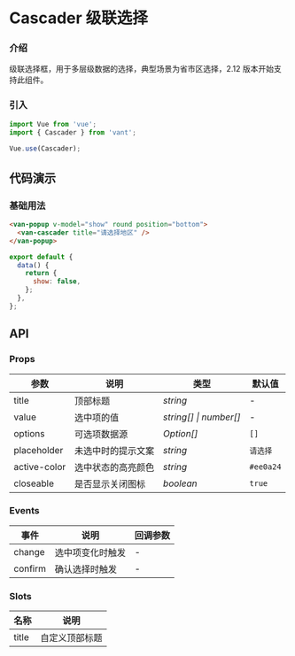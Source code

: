 # Cascader 级联选择

### 介绍

级联选择框，用于多层级数据的选择，典型场景为省市区选择，2.12 版本开始支持此组件。

### 引入

```js
import Vue from 'vue';
import { Cascader } from 'vant';

Vue.use(Cascader);
```

## 代码演示

### 基础用法

```html
<van-popup v-model="show" round position="bottom">
  <van-cascader title="请选择地区" />
</van-popup>
```

```js
export default {
  data() {
    return {
      show: false,
    };
  },
};
```

## API

### Props

| 参数         | 说明               | 类型                   | 默认值    |
| ------------ | ------------------ | ---------------------- | --------- |
| title        | 顶部标题           | _string_               | -         |
| value        | 选中项的值         | _string[] \| number[]_ | -         |
| options      | 可选项数据源       | _Option[]_             | `[]`      |
| placeholder  | 未选中时的提示文案 | _string_               | `请选择`  |
| active-color | 选中状态的高亮颜色 | _string_               | `#ee0a24` |
| closeable    | 是否显示关闭图标   | _boolean_              | `true`    |

### Events

| 事件    | 说明             | 回调参数 |
| ------- | ---------------- | -------- |
| change  | 选中项变化时触发 | -        |
| confirm | 确认选择时触发   | -        |

### Slots

| 名称  | 说明           |
| ----- | -------------- |
| title | 自定义顶部标题 |
